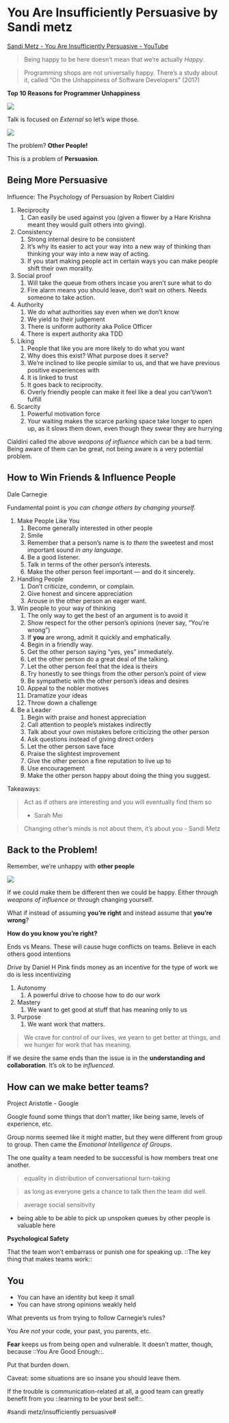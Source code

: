 # You Are Insufficiently Persuasive by Sandi metz
[Sandi Metz - You Are Insufficiently Persuasive - YouTube](https://www.youtube.com/watch?v=Y3k7tHll3RY)

> Being happy to be here doesn’t mean that we’re actually _Happy_.  

> Programming shops are not universally happy. There’s a study about it, called “On the Unhappiness of Software Developers” (2017)  

**Top 10 Reasons for Programmer Unhappiness**

![](You%20Are%20Insufficiently%20Persuasive%20by%20Sandi%20metz/5DE15913-547B-432F-A1AC-AE419071317D.png)

Talk is focused on _External_ so let’s wipe those.

![](You%20Are%20Insufficiently%20Persuasive%20by%20Sandi%20metz/A65380C6-3D78-4D6B-BE1B-003DD319AAFC.png)

The problem? **Other People!**

This is a problem of **Persuasion**.

## Being More Persuasive
Influence: The Psychology of Persuasion by Robert  Cialdini

1. Reciprocity
	1. Can easily be used against you (given a flower by a Hare Krishna meant they would guilt others into giving).
2. Consistency
	1. Strong internal desire to be consistent
	2. It’s why its easier to act your way into a new way of thinking than thinking your way into a new way of acting.
	3. If you start making people act in certain ways you can make people shift their own morality.
3. Social proof
	1. Will take the queue from others incase you aren’t sure what to do
	2. Fire alarm means you should leave, don’t wait on others. Needs someone to take action.
4. Authority
	1. We do what authorities say even when we don’t know
	2. We yield to their judgement
	3. There is uniform authority aka Police Officer
	4. There is expert authority aka TDD
5. Liking
	1. People that like you are more likely to do what you want
	2. Why does this exist? What purpose does it serve?
	3. We’re inclined to like people similar to us, and that we have previous positive experiences with
	4. It is linked to trust
	5. It goes back to reciprocity.
	6. Overly friendly people can make it feel like a deal you can’t/won’t fulfill
6. Scarcity
	1. Powerful motivation force
	2. Your waiting makes the scarce parking space take longer to open up, as it slows them down, even though they swear they are hurrying

Cialdini called the above _weapons of influence_ which can be a bad term. Being aware of them can be great, not being aware is a very potential problem.

## How to Win Friends & Influence People
Dale Carnegie

Fundamental point is _you can change others by changing yourself._

1. Make People Like You
	1. Become generally interested in other people
	2. Smile
	3. Remember that a person’s name is _to them_ the sweetest and most important sound _in any language_.
	4. Be a good listener.
	5. Talk in terms of the other person’s interests.
	6. Make the other person feel important — and do it sincerely.
2. Handling People
	1. Don’t criticize, condemn, or complain.
	2. Give honest and sincere appreciation
	3. Arouse in the other person an eager want.
3. Win people to your way of thinking
	1. The only way to get the best of an argument is to avoid it
	2. Show respect for the other person’s opinions (never say, “You’re wrong”)
	3. If **you** are wrong, admit it quickly and emphatically.
	4. Begin in a friendly way.
	5. Get the other person saying “yes, yes” immediately.
	6. Let the other person do a great deal of the talking.
	7. Let the other person feel that the idea is theirs
	8. Try honestly to see things from the other person’s point of view
	9. Be sympathetic with the other person’s ideas and desires
	10. Appeal to the nobler motives
	11. Dramatize your ideas
	12. Throw down a challenge
4. Be a Leader
	1. Begin with praise and honest appreciation
	2. Call attention to people’s mistakes indirectly
	3. Talk about your own mistakes before criticizing the other person
	4. Ask questions instead of giving direct orders
	5. Let the other person save face
	6. Praise the slightest improvement
	7. Give the other person a fine reputation to live up to
	8. Use encouragement
	9. Make the other person happy about doing the thing you suggest.

Takeaways:

> Act as if others are interesting and you will eventually find them so  
> - Sarah Mei  

> Changing other’s minds is not about them, it’s about you - Sandi Metz  

## Back to the Problem!
Remember, we’re unhappy with **other people**

![](You%20Are%20Insufficiently%20Persuasive%20by%20Sandi%20metz/E43CF3C2-22AA-40E9-A69E-E3012B758358.png)

If we could make them be different then we could be happy. Either through _weapons of influence_ or through changing yourself.

What if instead of assuming **you’re right** and instead assume that **you’re wrong**?

**How do you know you’re right?**

Ends vs Means. These will cause huge conflicts on teams.
Believe in each others good intentions

_Drive_ by Daniel H Pink finds money as an incentive for the type of work we do is less incentivizing
1. Autonomy 
	1. A powerful drive to choose how to do our work
2. Mastery
	1. We want to get good at stuff that has meaning only to us
3. Purpose
	1. We want work that matters.

> We crave for control of our lives, we yearn to get better at things, and we hunger for work that has meaning.  

If we desire the same ends than the issue is in the **understanding and collaboration**. It’s ok to be _influenced_. 

## How can we make better teams?
Project Aristotle - Google

Google found some things that don’t matter, like being same, levels of experience, etc.

Group norms seemed like it might matter, but they were different from group to group. Then came the _Emotional Intelligence of Groups_.

The one quality a team needed to be successful is how members treat one another.

> equality in distribution of conversational turn-taking  

> as long as everyone gets a chance to talk then the team did well.  

> average social sensitivity  
- being able to be able to pick up unspoken queues by other people is valuable here

**Psychological Safety**

That the team won’t embarrass or punish one for speaking up. ::The key thing that makes teams work::

## You
- You can have an identity but keep it small
- You can have strong opinions weakly held

What prevents us from trying to follow Carnegie’s rules?

You Are _not_ your code, your past, you parents, etc.

**Fear** keeps us from being open and vulnerable. It doesn’t matter, though, because ::You Are Good Enough::.

Put that burden down.

Caveat: some situations are so insane you should leave them.

If the trouble is communication-related at all, a good team can greatly benefit from you ::learning to be your best self::.

#sandi metz/insufficiently persuasive#